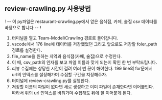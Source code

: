 ## review-crawling.py 사용방법

! -- 이 py파일은 restaurant-crawling.py에서 얻은 음식점, 카페, 술집 csv 데이터를 바탕으로 합니다 -- !

1. 터미널을 열고 Team-Model\Crawling 경로로 들어갑니다.
2. vscode에서 176 line에 데이터를 저장했었던 그리고 앞으로도 저장할 foler_path 경로를 설정한다.
3. file_name을 원하는 지역과 음식점(카페, 술집)으로 수정한다.
4. 이 때, csv_path의 인자를 보고 파일 이름과 맞게 되는지 확인 한 번 부탁드립니다.
5. 리뷰 수집에는 상당한 시간이 걸려 여러 번 끊어 해야한다. 199 line의 for문에서 url의 인덱스를 설정해가며 수집할 구간을 지정해주자.
7. 터미널에 review-crawling.py를 실행한다.
8. 저장할 이름의 파일이 없다면 새로 생성하고 이미 파일이 존재한다면 이어붙인다. 따라서 위의 url 인덱스를 바꿔가며 수집해도 뒤에 잘 이어붙게 된다.
